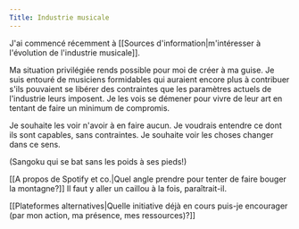 ```yaml
---
Title: Industrie musicale
---
```


J'ai commencé récemment à [[Sources d'information|m'intéresser à l'évolution de l'industrie musicale]]. 

Ma situation privilégiée rends possible pour moi de créer à ma guise. Je suis entouré de musiciens formidables qui auraient encore plus à contribuer s'ils pouvaient se libérer des contraintes que les paramètres actuels de l'industrie leurs imposent. Je les vois se démener pour vivre de leur art en tentant de faire un minimum de compromis. 

Je souhaite les voir n'avoir à en faire aucun. Je voudrais entendre ce dont ils sont capables, sans contraintes. Je souhaite voir les choses changer dans ce sens.

(Sangoku qui se bat sans les poids à ses pieds!)

[[A propos de Spotify et co.|Quel angle prendre pour tenter de faire bouger la montagne?]] Il faut y aller un caillou à la fois, paraîtrait-il.
 
 [[Plateformes alternatives|Quelle initiative déjà en cours puis-je encourager (par mon action, ma présence, mes ressources)?]]